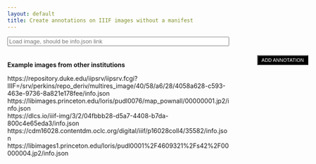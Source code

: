 ```yaml
---
layout: default
title: Create annotations on IIIF images without a manifest
---
```

<form id="enteriiifitem" style="padding-bottom: 20px">
<input style="width:100%" type="text" name="iiifurl" id="iiifurl" placeholder="Load image, should be info.json link">
</form>
<p><b>Example images from other institutions</b></p>
<a onclick="localStorage.setItem('osviewer', 'https://repository.duke.edu/iipsrv/iipsrv.fcgi?IIIF=/srv/perkins/repo_deriv/multires_image/40/58/a6/28/4058a628-c593-463e-9736-8a821e178fee/info.json'); location.reload()">https://repository.duke.edu/iipsrv/iipsrv.fcgi?IIIF=/srv/perkins/repo_deriv/multires_image/40/58/a6/28/4058a628-c593-463e-9736-8a821e178fee/info.json</a><br>
<a onclick="localStorage.setItem('osviewer', 'https://libimages.princeton.edu/loris/pudl0076/map_pownall/00000001.jp2/info.json'); location.reload()">https://libimages.princeton.edu/loris/pudl0076/map_pownall/00000001.jp2/info.json</a><br>
<a onclick="localStorage.setItem('osviewer', 'https://dlcs.io/iiif-img/3/2/04fbbb28-d5a7-4408-b7da-800c4e65eda3/info.json'); location.reload()">https://dlcs.io/iiif-img/3/2/04fbbb28-d5a7-4408-b7da-800c4e65eda3/info.json</a><br>
<a onclick="localStorage.setItem('osviewer', 'https://cdm16028.contentdm.oclc.org/digital/iiif/p16028coll4/35582/info.json'); location.reload()">https://cdm16028.contentdm.oclc.org/digital/iiif/p16028coll4/35582/info.json</a><br>
<a onclick="localStorage.setItem('osviewer', 'https://libimages1.princeton.edu/loris/pudl0001%2F4609321%2Fs42%2F00000004.jp2/info.json'); location.reload()">https://libimages1.princeton.edu/loris/pudl0001%2F4609321%2Fs42%2F00000004.jp2/info.json</a><br>

<script src="https://annotorious.github.io/js/openseadragon/openseadragon.min.js"></script>
<script src="https://annotorious.github.io/latest/annotorious.min.js"></script>
<script src="https://annotorious.github.io/js/highlight.js"></script>
<script type="text/javascript" src="https://annotorious.github.io/latest/anno-fancybox.min.js"></script>
<link rel="stylesheet" type="text/css" href="https://annotorious.github.io/css/style.css">
<link rel="stylesheet" type="text/css" href="https://annotorious.github.io/latest/themes/dark/annotorious-dark.css">
<div id="openseadragon" class="viewer"></div>
<button id="map-annotate-button" onclick="anno.activateSelector();" href="#">
  ADD ANNOTATION
</button>

<script>
document.getElementById("enteriiifitem").onsubmit= function() {
  localStorage.setItem('osviewer', document.getElementById("iiifurl").value);
  location.reload();
  return false;
}

document.getElementById("openseadragon").addEventListener("load", getUrl());
function heighwidth (tilesource) {
  $.ajax({
    type : "get",
    url : tilesource,
    success : function(data) {
      var height = data['height'];
      var width = data['width'];
      loadanno(tilesource, height, width)
    }
  });
}

function getUrl() {
  var tilesource = localStorage['osviewer'] ? localStorage['osviewer'] : 'https://repository.duke.edu/iipsrv/iipsrv.fcgi?IIIF=/srv/perkins/repo_deriv/multires_image/40/58/a6/28/4058a628-c593-463e-9736-8a821e178fee/info.json';
  heighwidth(tilesource)
}

function loadanno(tilesource, height, width) {
  var baseurl = tilesource.split("/info.json")[0]
  var aspect_ratio = width/height;
  var tilesources = {
    type: 'legacy-image-pyramid',
    levels: [{
      url: `${baseurl}/full/full/0/default.jpg`,
      height: height,
      width: width
    }]
  }
  var viewer = OpenSeadragon({
    id: "openseadragon",
    prefixUrl: "https://annotorious.github.io/js/openseadragon/images/",
    showNavigator: false,
    tileSources: tilesources
  });
  anno.makeAnnotatable(viewer);
  var matching = {}
  anno.showAnnotations(viewer)
  viewer.addHandler('open', function(){
    var all_annos = []
    {% for annotation in site.annotations %}
      var annotation = JSON.parse({{annotation.content | jsonify}})
      if (annotation['@context'].indexOf('w3') > -1 && annotation.target && tilesource.indexOf(annotation.target.id.split("#xywh=")[0]) > -1){
        all_annos.push(annotation)
        var xywh = annotation.target.id.split("#xywh=").slice(-1)[0].split(",");
        var cords = viewer.viewport.imageToViewportRectangle(xywh[0], xywh[1], xywh[2], xywh[3]);
        var id = `${cords['x'].toFixed(2)}${cords['y'].toFixed(2)}${cords['width'].toFixed(2)}${cords['height'].toFixed(2)}`
        matching[id] = "{{annotation.slug}}"
        var loadanno = {}
        loadanno['src'] = 'dzi://openseadragon/something'
        loadanno['text'] = annotation['body']['value'];
        loadanno['shapetype'] = annotation['body']['selector'] ? annotation['body']['selector']['value'] : 'rect';
        loadanno['shapes'] = [{"type": "rect", "geometry": cords}]
        anno.addAnnotation(loadanno)
      }
    {% endfor %}
    localStorage.setItem(tilesource, JSON.stringify(all_annos))
  });

  anno.addHandler('onAnnotationCreated', function(annotation) {
    var annotation_text = buildAnno(annotation, tilesource)
    var id = `${annotation['shapes'][0]['geometry']['x'].toFixed(2)}${annotation['shapes'][0]['geometry']['y'].toFixed(2)}${annotation['shapes'][0]['geometry']['width'].toFixed(2)}${annotation['shapes'][0]['geometry']['height'].toFixed(2)}`;
    if (localStorage[tilesource]) {
      var existing = JSON.parse(localStorage[tilesource])
      annotation_text = _.uniq(existing.concat(annotation_text))
    }
    matching[id] = baseurl.split("/").slice(-1)[0] + '-' + annotation_text.length;
    localStorage.setItem(tilesource, JSON.stringify(annotation_text))
    create_items('{{site.api_server}}', '{{site.url}}{{site.baseurl}}')
  });

  anno.addHandler('onAnnotationUpdated', function(annotation) {
    var annotation_text = buildAnno(annotation, tilesource)
    var existing = JSON.parse(localStorage[tilesource])
    var id = `${annotation['shapes'][0]['geometry']['x'].toFixed(2)}${annotation['shapes'][0]['geometry']['y'].toFixed(2)}${annotation['shapes'][0]['geometry']['width'].toFixed(2)}${annotation['shapes'][0]['geometry']['height'].toFixed(2)}`;
    var position = parseInt(matching[id].split("-").slice(-1)[0]) - 1;
    existing[position] = annotation_text[0];
    localStorage.setItem(tilesource, JSON.stringify(existing))
    create_items('{{site.api_server}}', '{{site.url}}{{site.baseurl}}')
  });

  anno.addHandler('onAnnotationRemoved', function(annotation) {
    var annotation_text = buildAnno(annotation, tilesource)
    var existing = JSON.parse(localStorage[tilesource])
    var id = `${annotation['shapes'][0]['geometry']['x'].toFixed(2)}${annotation['shapes'][0]['geometry']['y'].toFixed(2)}${annotation['shapes'][0]['geometry']['width'].toFixed(2)}${annotation['shapes'][0]['geometry']['height'].toFixed(2)}`;
    var position = parseInt(matching[id].split("-").slice(-1)[0]) - 1;
    existing.splice(position, 1)
    anno.removeAnnotation(annotation)
    var delete_list = existing.length == 0 ? true : false;
    if (existing.length == 0){
      localStorage.removeItem(tilesource)
    } else {
      localStorage.setItem(tilesource, JSON.stringify(existing))
    }
    create_items('{{site.api_server}}', '{{site.url}}{{site.baseurl}}')
    delete_items(`${baseurl.split("/").slice(-1)[0]}-${existing.length+1}`, '{{site.api_server}}', delete_list)
  });

  function buildAnno(annotation, tilesource){
    var boundingrect = annotorious['geometry'].getBoundingRect(annotation.shapes[0]).geometry
    var rect =  new OpenSeadragon.Rect(boundingrect['x'], boundingrect['y'], boundingrect['width'], boundingrect['height'])
    var imageitems = viewer.viewport.viewportToImageRectangle(rect)
    var targetid = baseurl + `#xywh=${parseInt(imageitems['x'])},${parseInt(imageitems['y'])},${parseInt(imageitems['width'])},${parseInt(imageitems['height'])}`
    if (annotation.text.indexOf('**pin**') > -1){
      annotation['shapetype'] = 'pin' 
    }
    var shape_type = annotation['shapetype'] ? annotation['shapetype'] : 'rect';
    var annotation_data = annotation.text.replace("**pin**", "")
    var annotation = [{
      "type": "Annotation",
      "@context": "http://www.w3.org/ns/anno.jsonld",
      "body": {
        "value": `${annotation_data}`,
        "type": "TextualBody",
        "format": "text/html",
        "selector": {
          "type": "FragmentSelector",
          "value": `${shape_type}`
        }
      },
      "target": {
        "id": `${targetid}`,
        "type": "Image"
      }
    }]
    return annotation
  }
}
</script>
<style>
  #openseadragon {
    height: 55em; 
    width: 97%;
    position: absolute;
  }
  #map-annotate-button {
    position:absolute;
    top:15em;
    float: right;
    right: calc(5%);
    margin-top: 15px;
    background-color:#000;
    color:#fff;
    padding:3px 8px;
    z-index:10000;
    font-size:11px;
    text-decoration:none;
  }
</style>
